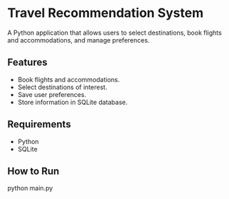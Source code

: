 # Travel Recommendation System
A Python application that allows users to select destinations, book flights and accommodations, and manage preferences.

## Features
- Book flights and accommodations.
- Select destinations of interest.
- Save user preferences.
- Store information in SQLite database.

## Requirements
- Python
- SQLite

## How to Run
  python main.py
